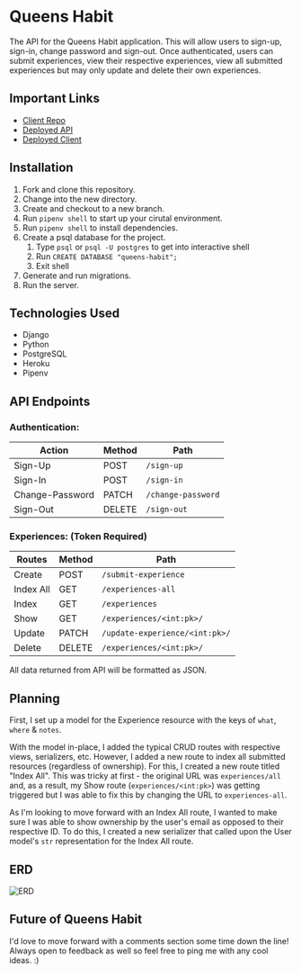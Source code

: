 # Queens Habit

The API for the Queens Habit application. This will allow users to sign-up, sign-in, change password and sign-out. Once authenticated, users can submit experiences, view their respective experiences, view all submitted experiences but may only update and delete their own experiences.

## Important Links

- [Client Repo](https://github.com/chrisjaechun/queens-habit-client)
- [Deployed API](https://queens-habit.herokuapp.com/)
- [Deployed Client](https://chrisjaechun.github.io/queens-habit-client/#/)


## Installation

1. Fork and clone this repository.
2. Change into the new directory.
3. Create and checkout to a new branch.
4. Run `pipenv shell` to start up your cirutal environment.
5. Run `pipenv shell` to install dependencies.
6. Create a psql database for the project.
    1. Type `psql` or `psql -U postgres` to get into interactive shell
    2. Run `CREATE DATABASE "queens-habit";`
    3. Exit shell
7. Generate and run migrations.
8. Run the server.


## Technologies Used

- Django
- Python
- PostgreSQL
- Heroku
- Pipenv

## API Endpoints

### Authentication:
| Action | Method | Path |
| ----------- | ----------- | ----------- |
| Sign-Up | POST | `/sign-up`
| Sign-In | POST  | `/sign-in`
| Change-Password |  PATCH | `/change-password`
| Sign-Out | DELETE | `/sign-out`


### Experiences: (Token Required)
| Routes | Method | Path |
| ----------- | ----------- | ----------- |
| Create | POST | `/submit-experience`
| Index All | GET | `/experiences-all`
| Index | GET | `/experiences`
| Show | GET | `/experiences/<int:pk>/`
| Update | PATCH | `/update-experience/<int:pk>/`
| Delete | DELETE | `/experiences/<int:pk>/`

All data returned from API will be formatted as JSON.

## Planning

First, I set up a model for the Experience resource with the keys of `what`, `where` & `notes`.

With the model in-place, I added the typical CRUD routes with respective views, serializers, etc. However, I added a new route to index all submitted resources (regardless of ownership). For this, I created a new route titled "Index All". This was tricky at first - the original URL was `experiences/all` and, as a result, my Show route (`experiences/<int:pk>`) was getting triggered but I was able to fix this by changing the URL to `experiences-all`.

As I'm looking to move forward with an Index All route, I wanted to make sure I was able to show ownership by the user's email as opposed to their respective ID. To do this, I created a new serializer that called upon the User model's `str` representation for the Index All route.


## ERD

![ERD](https://i.imgur.com/2gFsrCQ.png)

## Future of Queens Habit

I'd love to move forward with a comments section some time down the line! Always open to feedback as well so feel free to ping me with any cool ideas. :)
